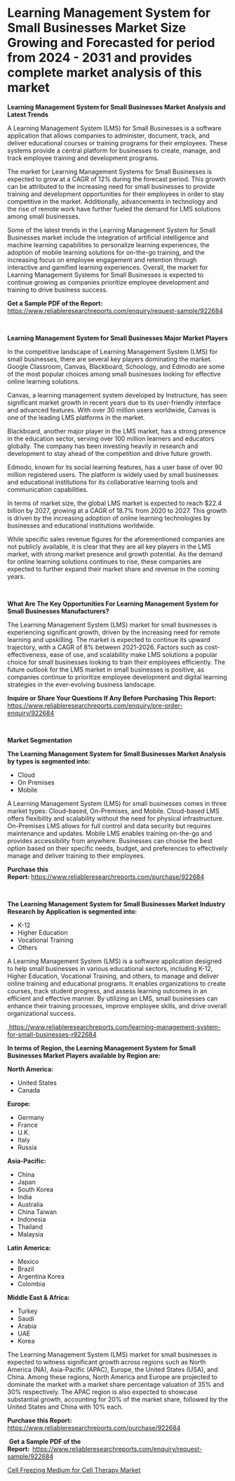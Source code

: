 <p><h1>Learning Management System for Small Businesses Market Size Growing and Forecasted for period from 2024 - 2031 and provides complete market analysis of this market</h1></p><p><strong>Learning Management System for Small Businesses Market Analysis and Latest Trends</strong></p>
<p><p>A Learning Management System (LMS) for Small Businesses is a software application that allows companies to administer, document, track, and deliver educational courses or training programs for their employees. These systems provide a central platform for businesses to create, manage, and track employee training and development programs.</p><p>The market for Learning Management Systems for Small Businesses is expected to grow at a CAGR of 12% during the forecast period. This growth can be attributed to the increasing need for small businesses to provide training and development opportunities for their employees in order to stay competitive in the market. Additionally, advancements in technology and the rise of remote work have further fueled the demand for LMS solutions among small businesses.</p><p>Some of the latest trends in the Learning Management System for Small Businesses market include the integration of artificial intelligence and machine learning capabilities to personalize learning experiences, the adoption of mobile learning solutions for on-the-go training, and the increasing focus on employee engagement and retention through interactive and gamified learning experiences. Overall, the market for Learning Management Systems for Small Businesses is expected to continue growing as companies prioritize employee development and training to drive business success.</p></p>
<p><strong>Get a Sample PDF of the Report:&nbsp;</strong> <a href="https://www.reliableresearchreports.com/enquiry/request-sample/922684">https://www.reliableresearchreports.com/enquiry/request-sample/922684</a></p>
<p>&nbsp;</p>
<p><strong>Learning Management System for Small Businesses Major Market Players</strong></p>
<p><p>In the competitive landscape of Learning Management System (LMS) for small businesses, there are several key players dominating the market. Google Classroom, Canvas, Blackboard, Schoology, and Edmodo are some of the most popular choices among small businesses looking for effective online learning solutions.</p><p>Canvas, a learning management system developed by Instructure, has seen significant market growth in recent years due to its user-friendly interface and advanced features. With over 30 million users worldwide, Canvas is one of the leading LMS platforms in the market.</p><p>Blackboard, another major player in the LMS market, has a strong presence in the education sector, serving over 100 million learners and educators globally. The company has been investing heavily in research and development to stay ahead of the competition and drive future growth.</p><p>Edmodo, known for its social learning features, has a user base of over 90 million registered users. The platform is widely used by small businesses and educational institutions for its collaborative learning tools and communication capabilities.</p><p>In terms of market size, the global LMS market is expected to reach $22.4 billion by 2027, growing at a CAGR of 18.7% from 2020 to 2027. This growth is driven by the increasing adoption of online learning technologies by businesses and educational institutions worldwide.</p><p>While specific sales revenue figures for the aforementioned companies are not publicly available, it is clear that they are all key players in the LMS market, with strong market presence and growth potential. As the demand for online learning solutions continues to rise, these companies are expected to further expand their market share and revenue in the coming years.</p></p>
<p>&nbsp;</p>
<p><strong>What Are The Key Opportunities For Learning Management System for Small Businesses Manufacturers?</strong></p>
<p><p>The Learning Management System (LMS) market for small businesses is experiencing significant growth, driven by the increasing need for remote learning and upskilling. The market is expected to continue its upward trajectory, with a CAGR of 8% between 2021-2026. Factors such as cost-effectiveness, ease of use, and scalability make LMS solutions a popular choice for small businesses looking to train their employees efficiently. The future outlook for the LMS market in small businesses is positive, as companies continue to prioritize employee development and digital learning strategies in the ever-evolving business landscape.</p></p>
<p><strong>Inquire or Share Your Questions If Any Before Purchasing This Report:</strong> <a href="https://www.reliableresearchreports.com/enquiry/pre-order-enquiry/922684">https://www.reliableresearchreports.com/enquiry/pre-order-enquiry/922684</a></p>
<p>&nbsp;</p>
<p><strong>Market Segmentation</strong></p>
<p><strong>The Learning Management System for Small Businesses Market Analysis by types is segmented into:</strong></p>
<p><ul><li>Cloud</li><li>On Premises</li><li>Mobile</li></ul></p>
<p><p>A Learning Management System (LMS) for small businesses comes in three market types: Cloud-based, On-Premises, and Mobile. Cloud-based LMS offers flexibility and scalability without the need for physical infrastructure. On-Premises LMS allows for full control and data security but requires maintenance and updates. Mobile LMS enables training on-the-go and provides accessibility from anywhere. Businesses can choose the best option based on their specific needs, budget, and preferences to effectively manage and deliver training to their employees.</p></p>
<p><strong>Purchase this Report:&nbsp;</strong><a href="https://www.reliableresearchreports.com/purchase/922684">https://www.reliableresearchreports.com/purchase/922684</a></p>
<p>&nbsp;</p>
<p><strong>The Learning Management System for Small Businesses Market Industry Research by Application is segmented into:</strong></p>
<p><ul><li>K-12</li><li>Higher Education</li><li>Vocational Training</li><li>Others</li></ul></p>
<p><p>A Learning Management System (LMS) is a software application designed to help small businesses in various educational sectors, including K-12, Higher Education, Vocational Training, and others, to manage and deliver online training and educational programs. It enables organizations to create courses, track student progress, and assess learning outcomes in an efficient and effective manner. By utilizing an LMS, small businesses can enhance their training processes, improve employee skills, and drive overall organizational success.</p></p>
<p><a href="https://www.reliableresearchreports.com/learning-management-system-for-small-businesses-r922684">&nbsp;https://www.reliableresearchreports.com/learning-management-system-for-small-businesses-r922684</a></p>
<p><strong>In terms of Region, the Learning Management System for Small Businesses Market Players available by Region are:</strong></p>
<p>
    <p> <strong> North America: </strong>
        <ul>
            <li>United States</li>
            <li>Canada</li>
        </ul>
        </p> 
    <p> <strong> Europe: </strong>
        <ul>
            <li>Germany</li>
            <li>France</li>
            <li>U.K.</li>
            <li>Italy</li>
            <li>Russia</li>
        </ul>
        </p> 
    <p> <strong> Asia-Pacific: </strong>
        <ul>
            <li>China</li>
            <li>Japan</li>
            <li>South Korea</li>
            <li>India</li>
            <li>Australia</li>
            <li>China Taiwan</li>
            <li>Indonesia</li>
            <li>Thailand</li>
            <li>Malaysia</li>
        </ul>
        </p> 
    <p> <strong> Latin America: </strong>
        <ul>
            <li>Mexico</li>
            <li>Brazil</li>
            <li>Argentina Korea</li>
            <li>Colombia</li>
        </ul>
        </p> 
    <p> <strong> Middle East & Africa: </strong>
        <ul>
            <li>Turkey</li>
            <li>Saudi</li>
            <li>Arabia</li>
            <li>UAE</li>
            <li>Korea</li>
        </ul>
    </p>
    </p>
<p><p>The Learning Management System (LMS) market for small businesses is expected to witness significant growth across regions such as North America (NA), Asia-Pacific (APAC), Europe, the United States (USA), and China. Among these regions, North America and Europe are projected to dominate the market with a market share percentage valuation of 35% and 30% respectively. The APAC region is also expected to showcase substantial growth, accounting for 20% of the market share, followed by the United States and China with 10% each.</p></p>
<p><strong>Purchase this Report: </strong><a href="https://www.reliableresearchreports.com/purchase/922684">https://www.reliableresearchreports.com/purchase/922684</a></p>
<p>&nbsp;<strong>Get a Sample PDF of the Report:&nbsp;&nbsp;</strong><a href="https://www.reliableresearchreports.com/enquiry/request-sample/922684">https://www.reliableresearchreports.com/enquiry/request-sample/922684</a></p>
<p><strong></strong></p>
<p><p><a href="https://github.com/qdaxyrhp12/Market-Research-Report-List-1/blob/main/cell-freezing-medium-for-cell-therapy-market.md">Cell Freezing Medium for Cell Therapy Market</a></p></p>